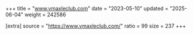 +++
title = "www.vmaxleclub.com"
date = "2023-05-10"
updated = "2025-06-04"
weight = 242586

[extra]
source = "https://www.vmaxleclub.com/"
ratio = 99
size = 237
+++
